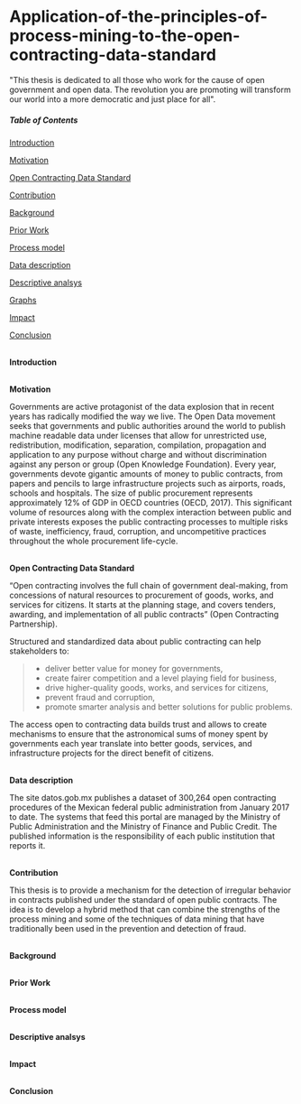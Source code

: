 # Application-of-the-principles-of-process-mining-to-the-open-contracting-data-standard

"This thesis is dedicated to all those who work for the cause of open government and open data. The revolution you are promoting will transform our world into a more democratic and just place for all".

##### Table of Contents  
[Introduction](#introduction)  

[Motivation](#motivation)

[Open Contracting Data Standard](#OCDS)

[Contribution](#Contribution)

[Background](#Background)

[Prior Work](#PriorWork)

[Process model](#process)

[Data description](#data)

[Descriptive analsys](#descriptive)

[Graphs](#graphs)

[Impact](#impact)

[Conclusion](#conclusion)




<a name="introduction"/><br/>
**Introduction**







<a name="motivation"/><br/>
**Motivation**

Governments are active protagonist of the data explosion that in recent years has radically modified the way we live. The Open Data movement seeks that governments and public authorities around the world to publish machine readable data under licenses that allow for unrestricted use, redistribution, modification, separation, compilation, propagation and application to any purpose without charge and without discrimination against any person or group (Open Knowledge Foundation).
Every year, governments devote gigantic amounts of money to public contracts, from papers and pencils to large infrastructure projects such as airports, roads, schools and hospitals. The size of public procurement represents approximately 12% of GDP in OECD countries (OECD, 2017). This significant volume of resources along with the complex interaction between public and private interests exposes the public contracting processes to multiple risks of waste, inefficiency, fraud, corruption, and uncompetitive practices throughout the whole procurement life-cycle.



<a name="OCDS"/><br/>
**Open Contracting Data Standard**

“Open contracting involves the full chain of government deal-making, from concessions of natural resources to procurement of goods, works, and services for citizens. It starts at the planning stage, and covers tenders, awarding, and implementation of all public contracts” (Open Contracting Partnership). 

Structured and standardized data about public contracting can help stakeholders to:

> *	deliver better value for money for governments,
> *	create fairer competition and a level playing field for business,
> *	drive higher-quality goods, works, and services for citizens,
> *	prevent fraud and corruption,
> *	promote smarter analysis and better solutions for public problems.

The access open to contracting data builds trust and allows to create mechanisms to ensure that the astronomical sums of money spent by governments each year translate into better goods, services, and infrastructure projects for the direct benefit of citizens.


<a name="data"/><br/>
**Data description**

The site datos.gob.mx publishes a dataset of 300,264 open contracting procedures of the Mexican federal public administration from January 2017 to date. The systems that feed this portal are managed by the Ministry of Public Administration and the Ministry of Finance and Public Credit. The published information is the responsibility of each public institution that reports it.


<a name="Contribution"/><br/>
**Contribution**

This thesis is to provide a mechanism for the detection of irregular behavior in contracts published under the standard of open public contracts. The idea is to develop a hybrid method that can combine the strengths of the process mining and some of the techniques of data mining that have traditionally been used in the prevention and detection of fraud.

<a name="Background"/><br/>
**Background**

<a name="PriorWork"/><br/>
**Prior Work**

<a name="process"/><br/>
**Process model**

<a name="descriptive"/><br/>
**Descriptive analsys**

<a name="impact"/><br/>
**Impact**

<a name="conclusion"/><br/>
**Conclusion**
